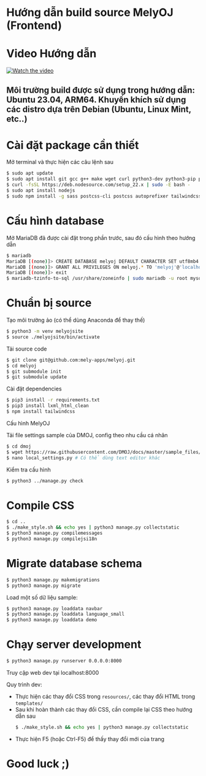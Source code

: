 # Hướng dẫn build source MelyOJ (Frontend)

# Video Hướng dẫn
[![Watch the video](https://github.com/mely-apps/melyoj/assets/59696851/7f34ea4d-a4b9-4caa-a3e0-369c70e42265)](https://drive.google.com/file/d/1k2N0sdQNyJvuCdcT4p6871422Or2xt6o/view?usp=sharing)


## Môi trường build được sử dụng trong hướng dẫn: Ubuntu 23.04, ARM64. Khuyến khích sử dụng các distro dựa trên Debian (Ubuntu, Linux Mint, etc..)

# Cài đặt package cần thiết

Mở terminal và thực hiện các câu lệnh sau

```bash
$ sudo apt update
$ sudo apt install git gcc g++ make wget curl python3-dev python3-pip python3-venv libxml2-dev libxslt1-dev zlib1g-dev gettext curl redis-server build-essential mariadb-server libmysqlclient-dev
$ curl -fsSL https://deb.nodesource.com/setup_22.x | sudo -E bash -
$ sudo apt install nodejs
$ sudo npm install -g sass postcss-cli postcss autoprefixer tailwindcss
```

# Cấu hình database

Mở MariaDB đã được cài đặt trong phần trước, sau đó cấu hình theo hướng dẫn

```bash
$ mariadb
MariaDB [(none)]> CREATE DATABASE melyoj DEFAULT CHARACTER SET utf8mb4 DEFAULT COLLATE utf8mb4_general_ci;
MariaDB [(none)]> GRANT ALL PRIVILEGES ON melyoj.* TO 'melyoj'@'localhost' IDENTIFIED BY '<mariadb user password>';
MariaDB [(none)]> exit
$ mariadb-tzinfo-to-sql /usr/share/zoneinfo | sudo mariadb -u root mysql
```

# Chuẩn bị source 

Tạo môi trường ảo (có thể dùng Anaconda để thay thế)

```bash
$ python3 -m venv melyojsite
$ source ./melyojsite/bin/activate
```

Tải source code

```bash
$ git clone git@github.com:mely-apps/melyoj.git
$ cd melyoj
$ git submodule init
$ git submodule update
```

Cài đặt dependencies

```bash
$ pip3 install -r requirements.txt
$ pip3 install lxml_html_clean
$ npm install tailwindcss
```

Cấu hình MelyOJ

Tải file settings sample của DMOJ, config theo nhu cầu cá nhân

```bash
$ cd dmoj
$ wget https://raw.githubusercontent.com/DMOJ/docs/master/sample_files/local_settings.py
$ nano local_settings.py # Có thể dùng text editor khác
```

Kiểm tra cấu hình

```bash
$ python3 ../manage.py check
```

# Compile CSS

```bash
$ cd ..
$ ./make_style.sh && echo yes | python3 manage.py collectstatic
$ python3 manage.py compilemessages
$ python3 manage.py compilejsi18n
```

# Migrate database schema

```bash
$ python3 manage.py makemigrations
$ python3 manage.py migrate
```

Load một số dữ liệu sample: 

```bash
$ python3 manage.py loaddata navbar
$ python3 manage.py loaddata language_small
$ python3 manage.py loaddata demo
```

# Chạy server development

```bash
$ python3 manage.py runserver 0.0.0.0:8000
```

Truy cập web dev tại localhost:8000

Quy trình dev: 
* Thực hiện các thay đổi CSS trong `resources/`, các thay đổi HTML trong `templates/`
* Sau khi hoàn thành các thay đổi CSS, cần compile lại CSS theo hướng dẫn sau
  ```bash
  $ ./make_style.sh && echo yes | python3 manage.py collectstatic
  ```
* Thực hiện F5 (hoặc Ctrl-F5) để thấy thay đổi mới của trang

# Good luck ;)
